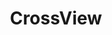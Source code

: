 ---
title: CrossView
crosslinks:
- ParallelView
- livven
- oldbabies
- xkcd
- u_imguralbumbot
- anti_gif_bot
- Colorization
- Harz
- MassdropBot
- internetisbeautiful
- educationalgifs
- StLouisCirclejerk
- woahdude
- wigglegrams
- Serendipity
- tmsbmeta
- 3DMovies
- shittyHDR
- oculus
- discworld
---
